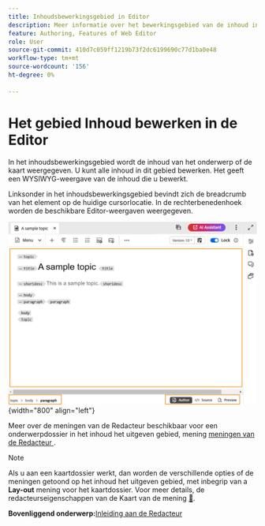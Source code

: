 ```yaml
---
title: Inhoudsbewerkingsgebied in Editor
description: Meer informatie over het bewerkingsgebied van de inhoud in de Editor. Meer informatie over de Editor-interface en -functies in Adobe Experience Manager Guides.
feature: Authoring, Features of Web Editor
role: User
source-git-commit: 410d7c059ff1219b73f2dc6199690c77d1ba0e48
workflow-type: tm+mt
source-wordcount: '156'
ht-degree: 0%

---
```


# Het gebied Inhoud bewerken in de Editor

In het inhoudsbewerkingsgebied wordt de inhoud van het onderwerp of de kaart weergegeven. U kunt alle inhoud in dit gebied bewerken. Het geeft een WYSIWYG-weergave van de inhoud die u bewerkt.

Linksonder in het inhoudsbewerkingsgebied bevindt zich de breadcrumb van het element op de huidige cursorlocatie. In de rechterbenedenhoek worden de beschikbare Editor-weergaven weergegeven.

![](images/content-editing-area.png){width="800" align="left"}

Meer over de meningen van de Redacteur beschikbaar voor een onderwerpdossier in het inhoud het uitgeven gebied, mening [ meningen van de Redacteur ](./web-editor-views.md).

>[!NOTE]
>
> Als u aan een kaartdossier werkt, dan worden de verschillende opties of de meningen getoond op het inhoud het uitgeven gebied, met inbegrip van a **Lay-out** mening voor het kaartdossier. Voor meer details, de redacteurseigenschappen van de Kaart van de mening [&#128279;](./map-editor-advanced-map-editor.md).

**Bovenliggend onderwerp:**&#x200B;[ Inleiding aan de Redacteur ](web-editor.md)
